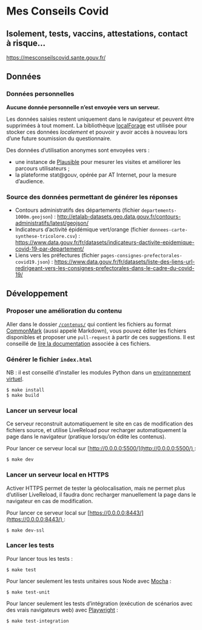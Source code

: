 # Mes Conseils Covid

## Isolement, tests, vaccins, attestations, contact à risque…

https://mesconseilscovid.sante.gouv.fr/

## Données

### Données personnelles

**Aucune donnée personnelle n’est envoyée vers un serveur.**

Les données saisies restent uniquement dans le navigateur et peuvent être supprimées à tout moment. La bibliothèque [localForage](https://github.com/localForage/localForage/) est utilisée pour stocker ces données *localement* et pouvoir y avoir accès à nouveau lors d’une future soumission du questionnaire.

Des données d’utilisation anonymes sont envoyées vers :
* une instance de [Plausible](https://github.com/plausible/analytics#plausible-analytics) pour mesurer les visites et améliorer les parcours utilisateurs ;
* la plateforme stat@gouv, opérée par AT Internet, pour la mesure d’audience.

### Source des données permettant de générer les réponses

-   Contours administratifs des départements (fichier `departements-1000m.geojson`) : http://etalab-datasets.geo.data.gouv.fr/contours-administratifs/latest/geojson/
-   Indicateurs d’activité épidémique vert/orange (fichier `donnees-carte-synthese-tricolore.csv`) : https://www.data.gouv.fr/fr/datasets/indicateurs-dactivite-epidemique-covid-19-par-departement/
-   Liens vers les préfectures (fichier `pages-consignes-prefectorales-covid19.json`) : https://www.data.gouv.fr/fr/datasets/liste-des-liens-url-redirigeant-vers-les-consignes-prefectorales-dans-le-cadre-du-covid-19/


## Développement

### Proposer une amélioration du contenu

Aller dans le dossier [`/contenus/`](contenus/) qui contient les fichiers au format [CommonMark](https://commonmark.org/) (aussi appelé Markdown), vous pouvez éditer les fichiers disponibles et proposer une `pull-request` à partir de ces suggestions. Il est conseillé de [lire la documentation](contenus#contenus) associée à ces fichiers.

### Générer le fichier `index.html`

NB : il est conseillé d’installer les modules Python dans un [environnement virtuel](https://docs.python.org/3/tutorial/venv.html).

```
$ make install
$ make build
```

### Lancer un serveur local

Ce serveur reconstruit automatiquement le site en cas de modification des fichiers source, et utilise LiveReload pour recharger automatiquement la page dans le navigateur (pratique lorsqu’on édite les contenus).

Pour lancer ce serveur local sur [http://0.0.0.0:5500/](http://0.0.0.0:5500/) :

```
$ make dev
```

### Lancer un serveur local en HTTPS

Activer HTTPS permet de tester la géolocalisation, mais ne permet plus d’utiliser LiveReload, il faudra donc recharger manuellement la page dans le navigateur en cas de modification.

Pour lancer ce serveur local sur [https://0.0.0.0:8443/](https://0.0.0.0:8443/) :

```
$ make dev-ssl
```

### Lancer les tests

Pour lancer tous les tests :

```
$ make test
```

Pour lancer seulement les tests unitaires sous Node avec [Mocha](https://mochajs.org/) :

```
$ make test-unit
```

Pour lancer seulement les tests d’intégration (exécution de scénarios avec des vrais navigateurs web) avec [Playwright](https://playwright.dev/) :

```
$ make test-integration
```
